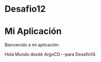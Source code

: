 # Desafio12

# Mi Aplicación

Bienvenido a mi aplicación.

Hola Mundo desde ArgoCD.--para Desafio14.